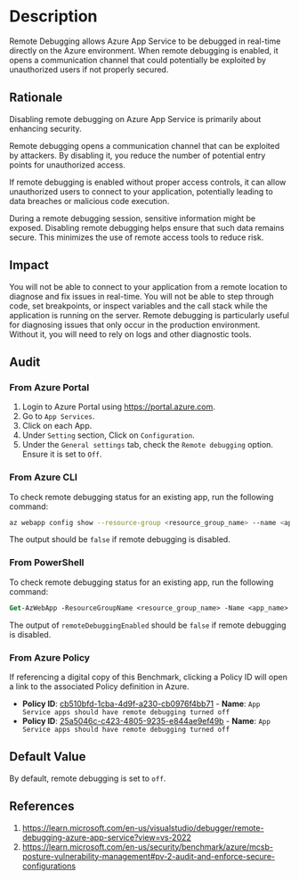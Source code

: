 # Description

Remote Debugging allows Azure App Service to be debugged in real-time directly on the Azure environment. When remote debugging is enabled, it opens a communication channel that could potentially be exploited by unauthorized users if not properly secured.

## Rationale

Disabling remote debugging on Azure App Service is primarily about enhancing security.

Remote debugging opens a communication channel that can be exploited by attackers. By disabling it, you reduce the number of potential entry points for unauthorized access.

If remote debugging is enabled without proper access controls, it can allow unauthorized users to connect to your application, potentially leading to data breaches or malicious code execution.

During a remote debugging session, sensitive information might be exposed. Disabling remote debugging helps ensure that such data remains secure. This minimizes the use of remote access tools to reduce risk.

## Impact

You will not be able to connect to your application from a remote location to diagnose and fix issues in real-time. You will not be able to step through code, set breakpoints, or inspect variables and the call stack while the application is running on the server. Remote debugging is particularly useful for diagnosing issues that only occur in the production environment. Without it, you will need to rely on logs and other diagnostic tools.

## Audit

### From Azure Portal

1. Login to Azure Portal using <https://portal.azure.com>.
2. Go to `App Services`.
3. Click on each App.
4. Under `Setting` section, Click on `Configuration`.
5. Under the `General settings` tab, check the `Remote debugging` option. Ensure it is set to `Off`.

### From Azure CLI

To check remote debugging status for an existing app, run the following command:

```sh
az webapp config show --resource-group <resource_group_name> --name <app_name> --query remoteDebuggingEnabled
```

The output should be `false` if remote debugging is disabled.

### From PowerShell

To check remote debugging status for an existing app, run the following command:

```ps
Get-AzWebApp -ResourceGroupName <resource_group_name> -Name <app_name> |Select-Object -ExpandProperty SiteConfig
```

The output of `remoteDebuggingEnabled` should be `false` if remote debugging is disabled.

### From Azure Policy

If referencing a digital copy of this Benchmark, clicking a Policy ID will open a link to the associated Policy definition in Azure.

- **Policy ID**: [cb510bfd-1cba-4d9f-a230-cb0976f4bb71](https://portal.azure.com/#view/Microsoft_Azure_Policy/PolicyDetailBlade/definitionId/%2Fproviders%2FMicrosoft.Authorization%2FpolicyDefinitions%2Fcb510bfd-1cba-4d9f-a230-cb0976f4bb71) - **Name**: `App Service apps should have remote debugging turned off`
- **Policy ID**: [25a5046c-c423-4805-9235-e844ae9ef49b](https://portal.azure.com/#view/Microsoft_Azure_Policy/PolicyDetailBlade/definitionId/%2Fproviders%2FMicrosoft.Authorization%2FpolicyDefinitions%2F25a5046c-c423-4805-9235-e844ae9ef49b) - **Name**: `App Service apps should have remote debugging turned off`

## Default Value

By default, remote debugging is set to `off`.

## References

1. <https://learn.microsoft.com/en-us/visualstudio/debugger/remote-debugging-azure-app-service?view=vs-2022>
2. <https://learn.microsoft.com/en-us/security/benchmark/azure/mcsb-posture-vulnerability-management#pv-2-audit-and-enforce-secure-configurations>
